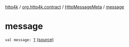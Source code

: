 [http4k](../../index.md) / [org.http4k.contract](../index.md) / [HttpMessageMeta](index.md) / [message](./message.md)

# message

`val message: `[`T`](index.md#T) [(source)](https://github.com/http4k/http4k/blob/master/http4k-contract/src/main/kotlin/org/http4k/contract/routeMeta.kt#L19)